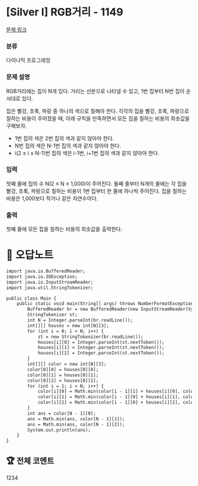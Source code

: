 # [Silver I] RGB거리 - 1149 

[문제 링크](https://www.acmicpc.net/problem/1149) 

### 분류

다이나믹 프로그래밍

### 문제 설명

<p>RGB거리에는 집이 N개 있다. 거리는 선분으로 나타낼 수 있고, 1번 집부터 N번 집이 순서대로 있다.</p>

<p>집은 빨강, 초록, 파랑 중 하나의 색으로 칠해야 한다. 각각의 집을 빨강, 초록, 파랑으로 칠하는 비용이 주어졌을 때, 아래 규칙을 만족하면서 모든 집을 칠하는 비용의 최솟값을 구해보자.</p>

<ul>
	<li>1번 집의 색은 2번 집의 색과 같지 않아야 한다.</li>
	<li>N번 집의 색은 N-1번 집의 색과 같지 않아야 한다.</li>
	<li>i(2 ≤ i ≤ N-1)번 집의 색은 i-1번, i+1번 집의 색과 같지 않아야 한다.</li>
</ul>

### 입력 

 <p>첫째 줄에 집의 수 N(2 ≤ N ≤ 1,000)이 주어진다. 둘째 줄부터 N개의 줄에는 각 집을 빨강, 초록, 파랑으로 칠하는 비용이 1번 집부터 한 줄에 하나씩 주어진다. 집을 칠하는 비용은 1,000보다 작거나 같은 자연수이다.</p>

### 출력 

 <p>첫째 줄에 모든 집을 칠하는 비용의 최솟값을 출력한다.</p>



#  🚀  오답노트 

```diff
import java.io.BufferedReader;
import java.io.IOException;
import java.io.InputStreamReader;
import java.util.StringTokenizer;

public class Main {
	public static void main(String[] args) throws NumberFormatException, IOException {
		BufferedReader br = new BufferedReader(new InputStreamReader(System.in));
		StringTokenizer st;
		int N = Integer.parseInt(br.readLine());
		int[][] houses = new int[N][3];
		for (int i = 0; i < N; i++) {
			st = new StringTokenizer(br.readLine());
			houses[i][0] = Integer.parseInt(st.nextToken());
			houses[i][1] = Integer.parseInt(st.nextToken());
			houses[i][2] = Integer.parseInt(st.nextToken());
		}
		int[][] color = new int[N][3];
		color[0][0] = houses[0][0];
		color[0][1] = houses[0][1];
		color[0][2] = houses[0][2];
		for (int i = 1; i < N; i++) {
			color[i][0] = Math.min(color[i - 1][1] + houses[i][0], color[i - 1][2] + houses[i][0]);
			color[i][1] = Math.min(color[i - 1][0] + houses[i][1], color[i - 1][2] + houses[i][1]);
			color[i][2] = Math.min(color[i - 1][0] + houses[i][2], color[i - 1][1] + houses[i][2]);
		}
		int ans = color[N - 1][0];
		ans = Math.min(ans, color[N - 1][1]);
		ans = Math.min(ans, color[N - 1][2]);
		System.out.println(ans);
	}
}
```


 ## 🏆 전체 코멘트 

1234
